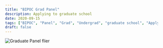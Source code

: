```yaml
---
title: "BIPOC Grad Panel"
description: Applying to graduate school
date: 2020-09-15
tags: ["BIPOC", "Panel", "Grad", "Undergrad", "graduate school", "Applying"]
draft: false
---
```

![[Graduate Panel flier](https://paarc.info/BIPOC_Graduate_Panel_long_gif.gif)](https://www.eventbrite.com/manage/events/120489771149/online-event)